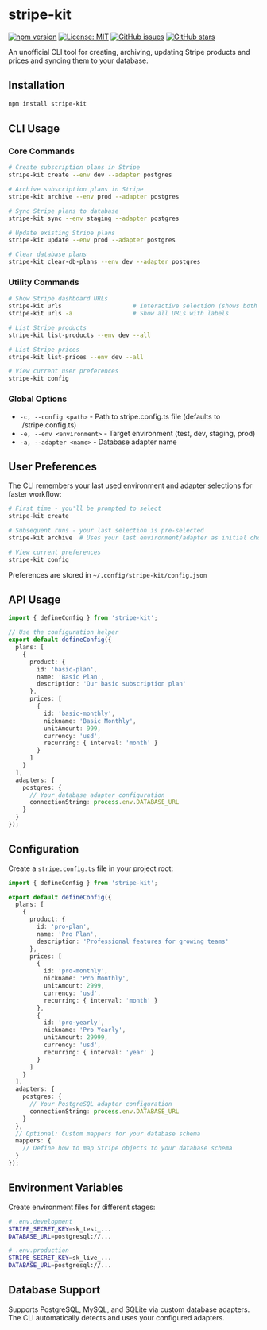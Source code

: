 # stripe-kit

[![npm version](https://badge.fury.io/js/stripe-kit.svg)](https://badge.fury.io/js/stripe-kit)
[![License: MIT](https://img.shields.io/badge/License-MIT-yellow.svg)](https://opensource.org/licenses/MIT)
[![GitHub issues](https://img.shields.io/github/issues/makeco/stripe-kit)](https://github.com/makeco/stripe-kit/issues)
[![GitHub stars](https://img.shields.io/github/stars/makeco/stripe-kit)](https://github.com/makeco/stripe-kit/stargazers)

An unofficial CLI tool for creating, archiving, updating Stripe products and prices and syncing them to your database.

## Installation

```bash
npm install stripe-kit
```

## CLI Usage

### Core Commands

```bash
# Create subscription plans in Stripe
stripe-kit create --env dev --adapter postgres

# Archive subscription plans in Stripe
stripe-kit archive --env prod --adapter postgres

# Sync Stripe plans to database
stripe-kit sync --env staging --adapter postgres

# Update existing Stripe plans
stripe-kit update --env prod --adapter postgres

# Clear database plans
stripe-kit clear-db-plans --env dev --adapter postgres
```

### Utility Commands

```bash
# Show Stripe dashboard URLs
stripe-kit urls                    # Interactive selection (shows both live & test URLs)
stripe-kit urls -a                 # Show all URLs with labels

# List Stripe products
stripe-kit list-products --env dev --all

# List Stripe prices
stripe-kit list-prices --env dev --all

# View current user preferences
stripe-kit config
```

### Global Options

- `-c, --config <path>` - Path to stripe.config.ts file (defaults to ./stripe.config.ts)
- `-e, --env <environment>` - Target environment (test, dev, staging, prod)
- `-a, --adapter <name>` - Database adapter name

## User Preferences

The CLI remembers your last used environment and adapter selections for faster workflow:

```bash
# First time - you'll be prompted to select
stripe-kit create

# Subsequent runs - your last selection is pre-selected
stripe-kit archive  # Uses your last environment/adapter as initial choice

# View current preferences
stripe-kit config
```

Preferences are stored in `~/.config/stripe-kit/config.json`

## API Usage

```typescript
import { defineConfig } from 'stripe-kit';

// Use the configuration helper
export default defineConfig({
  plans: [
    {
      product: {
        id: 'basic-plan',
        name: 'Basic Plan',
        description: 'Our basic subscription plan'
      },
      prices: [
        {
          id: 'basic-monthly',
          nickname: 'Basic Monthly',
          unitAmount: 999,
          currency: 'usd',
          recurring: { interval: 'month' }
        }
      ]
    }
  ],
  adapters: {
    postgres: {
      // Your database adapter configuration
      connectionString: process.env.DATABASE_URL
    }
  }
});
```

## Configuration

Create a `stripe.config.ts` file in your project root:

```typescript
import { defineConfig } from 'stripe-kit';

export default defineConfig({
  plans: [
    {
      product: {
        id: 'pro-plan',
        name: 'Pro Plan',
        description: 'Professional features for growing teams'
      },
      prices: [
        {
          id: 'pro-monthly',
          nickname: 'Pro Monthly',
          unitAmount: 2999,
          currency: 'usd',
          recurring: { interval: 'month' }
        },
        {
          id: 'pro-yearly',
          nickname: 'Pro Yearly',
          unitAmount: 29999,
          currency: 'usd',
          recurring: { interval: 'year' }
        }
      ]
    }
  ],
  adapters: {
    postgres: {
      // Your PostgreSQL adapter configuration
      connectionString: process.env.DATABASE_URL
    }
  },
  // Optional: Custom mappers for your database schema
  mappers: {
    // Define how to map Stripe objects to your database schema
  }
});
```

## Environment Variables

Create environment files for different stages:

```bash
# .env.development
STRIPE_SECRET_KEY=sk_test_...
DATABASE_URL=postgresql://...

# .env.production
STRIPE_SECRET_KEY=sk_live_...
DATABASE_URL=postgresql://...
```

## Database Support

Supports PostgreSQL, MySQL, and SQLite via custom database adapters. The CLI automatically detects and uses your configured adapters.